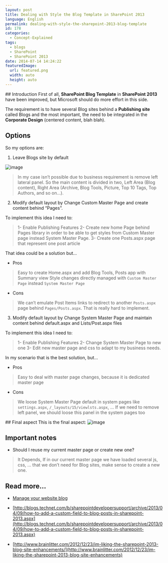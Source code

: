 ```yaml
---
layout: post
title: Dealing with Style the Blog Template in SharePoint 2013
language: English
permalink: dealing-with-style-the-sharepoint-2013-blog-template
id: 178
categories:
  - Concept-Explained
tags:
  - blogs
  - SharePoint
  - SharePoint 2013
date: 2014-07-14 14:24:22
featuredImage: 
  url: featured.png
  width: auto
  height: auto
---
```


## Introduction
First of all, **SharePoint Blog Template** in **SharePoint 2013** have been improved, but Microsoft should do more effort in this side.

The requirement is to have several Blog sites behind a **Publishing site** called Blogs and the most important, the need to be integrated in the **Corporate Design** (centered content, blah blah).

## Options
So my options are:

1. Leave Blogs site by default 

  ![image](./image2.png)

  > In my case isn’t possible due to business requirement is remove left lateral panel. So the main content is divided in two, Left Area (Blog content), Right Area (Archive, Blog Tools, Picture, Top 10 Tags, Top Authors, and so on…).

2. Modify default layout by Change Custom Master Page and create content behind “Pages”.

  To implement this idea I need to:
  > 1- Enable Publishing Features
  > 2- Create new home Page behind Pages library in order to be able to get styles from Custom Master page instead System Master Page.
  > 3- Create one Posts.aspx page that represent one post article

  That idea could be a solution but…

  - Pros
  > Easy to create Home.aspx and add Blog Tools, Posts app with Summary view
  > Style changes directly managed with `Custom Master Page` instead `System Master Page`

  - Cons
  > We can’t emulate Post Items links to redirect to another `Posts.aspx` page behind `Pages/Posts.aspx`. That is really hard to implement.

3. Modify default layout by Change System Master Page and maintain content behind default.aspx and Lists/Post.aspx files

  To implement this idea I need to:
  > 1- Enable Publishing Features
  > 2- Change System Master Page to new one
  > 3- Edit new master page and css to adapt to my business needs.

  In my scenario that is the best solution, but…

  - Pros
  > Easy to deal with master page changes, because it is dedicated master page

  - Cons
  > We loose System Master Page default in system pages like `settings.aspx`, `/_layouts/15/viewlsts.aspx`, …
  > If we need to remove left panel, we should loose this panel in the system pages too

## Final aspect
This is the final aspect:
![image](./image3.png)

## Important notes

- Should I reuse my current master page or create new one?
> It Depends, If in our current master page we have loaded several js, css, … that we don’t need for Blog sites, make sense to create a new one.


## Read more...
- [Manage your website blog](http://office.microsoft.com/en-us/office365-sharepoint-online-small-business-help/manage-your-website-blog-HA102828152.aspx)

- [http://blogs.technet.com/b/sharepointdevelopersupport/archive/2013/04/09/how-to-add-a-custom-field-to-blog-posts-in-sharepoint-2013.aspx](http://blogs.technet.com/b/sharepointdevelopersupport/archive/2013/04/09/how-to-add-a-custom-field-to-blog-posts-in-sharepoint-2013.aspx)

- [http://www.brainlitter.com/2012/12/23/im-liking-the-sharepoint-2013-blog-site-enhancements/](http://www.brainlitter.com/2012/12/23/im-liking-the-sharepoint-2013-blog-site-enhancements)

